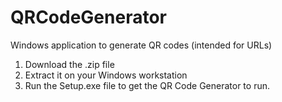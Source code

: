 # QRCodeGenerator
Windows application to generate QR codes (intended for URLs)
1. Download the .zip file
2. Extract it on your Windows workstation
3. Run the Setup.exe file to get the QR Code Generator to run.
